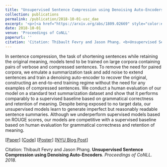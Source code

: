 ```yaml
---
title: "Unsupervised Sentence Compression using Denoising Auto-Encoders"
collection: publications
permalink: /publication/2018-10-01-usc_dae
excerpt: '<p>[<a href="https://arxiv.org/abs/1809.02669" style="color:#51ADC8;">Paper</a>] [<a href="https://github.com/zphang/usc_dae/" style="color:#51ADC8;">Code</a>] [<a href="files/poster_dae.pdf" style="color:#51ADC8;">Poster</a>] [<a href="https://medium.com/@NYUDataScience/unsupervised-sentence-compression-using-denoising-auto-encoders-6c979abd9d4f" style="color:#51ADC8;">NYU Blog Post</a>]<br />Citation: Thibault Fevry and Jason Phang. <b>Unsupervised Sentence Compression using Denoising Auto-Encoders</b>. <i>Proceedings of CoNLL. 2018.</i></p>'
date: 2018-10-01
venue: 'Proceedings of CoNLL'
paperurl: ''
citation: 'Citation: Thibault Fevry and Jason Phang. <b>Unsupervised Sentence Compression using Denoising Auto-Encoders</b>. <i>Proceedings of CoNLL. 2018.</i>'
---
```


In sentence compression, the task of shortening sentences while retaining the original meaning, models tend to be trained on large corpora containing pairs of verbose and compressed sentences. To remove the need for paired corpora, we emulate a summarization task and add noise to extend sentences and train a denoising auto-encoder to recover the original, constructing an end-to-end training regime without the need for any examples of compressed sentences. We conduct a human evaluation of our model on a standard text summarization dataset and show that it performs comparably to a supervised baseline based on grammatical correctness and retention of meaning. Despite being exposed to no target data, our unsupervised models learn to generate imperfect but reasonably readable sentence summaries. Although we underperform supervised models based on ROUGE scores, our models are competitive with a supervised baseline based on human evaluation for grammatical correctness and retention of meaning.

[<a href="https://arxiv.org/abs/1809.02669">Paper</a>]
[<a href="https://github.com/zphang/usc_dae/">Code</a>]
[<a href="files/poster_dae.pdf">Poster</a>]
[<a href="https://medium.com/@NYUDataScience/unsupervised-sentence-compression-using-denoising-auto-encoders-6c979abd9d4f">NYU Blog Post</a>]

Citation: Thibault Fevry and Jason Phang. <b>Unsupervised Sentence Compression using Denoising Auto-Encoders</b>. <i>Proceedings of CoNLL. 2018.</i> 